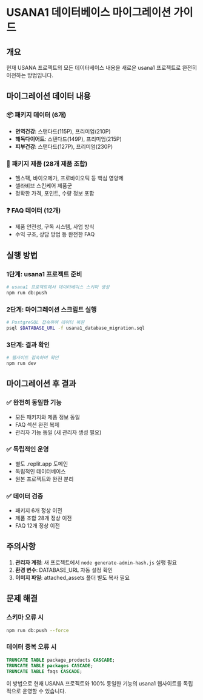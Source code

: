 # USANA1 데이터베이스 마이그레이션 가이드

## 개요
현재 USANA 프로젝트의 모든 데이터베이스 내용을 새로운 usana1 프로젝트로 완전히 이전하는 방법입니다.

## 마이그레이션 데이터 내용

### 📦 패키지 데이터 (6개)
- **면역건강**: 스탠다드(115P), 프리미엄(210P)
- **해독다이어트**: 스탠다드(149P), 프리미엄(215P)  
- **피부건강**: 스탠다드(127P), 프리미엄(230P)

### 🧬 패키지 제품 (28개 제품 조합)
- 헬스팩, 바이오메가, 프로바이오틱 등 핵심 영양제
- 셀라비브 스킨케어 제품군
- 정확한 가격, 포인트, 수량 정보 포함

### ❓ FAQ 데이터 (12개)
- 제품 안전성, 구독 시스템, 사업 방식
- 수익 구조, 상담 방법 등 완전한 FAQ

## 실행 방법

### 1단계: usana1 프로젝트 준비
```bash
# usana1 프로젝트에서 데이터베이스 스키마 생성
npm run db:push
```

### 2단계: 마이그레이션 스크립트 실행
```bash
# PostgreSQL 접속하여 데이터 복원
psql $DATABASE_URL -f usana1_database_migration.sql
```

### 3단계: 결과 확인
```bash
# 웹사이트 접속하여 확인
npm run dev
```

## 마이그레이션 후 결과

### ✅ 완전히 동일한 기능
- 모든 패키지와 제품 정보 동일
- FAQ 섹션 완전 복제
- 관리자 기능 동일 (새 관리자 생성 필요)

### ✅ 독립적인 운영
- 별도 .replit.app 도메인
- 독립적인 데이터베이스
- 원본 프로젝트와 완전 분리

### ✅ 데이터 검증
- 패키지 6개 정상 이전
- 제품 조합 28개 정상 이전
- FAQ 12개 정상 이전

## 주의사항

1. **관리자 계정**: 새 프로젝트에서 `node generate-admin-hash.js` 실행 필요
2. **환경 변수**: DATABASE_URL 자동 설정 확인
3. **이미지 파일**: attached_assets 폴더 별도 복사 필요

## 문제 해결

### 스키마 오류 시
```bash
npm run db:push --force
```

### 데이터 중복 오류 시
```sql
TRUNCATE TABLE package_products CASCADE;
TRUNCATE TABLE packages CASCADE;
TRUNCATE TABLE faqs CASCADE;
```

이 방법으로 현재 USANA 프로젝트와 100% 동일한 기능의 usana1 웹사이트를 독립적으로 운영할 수 있습니다.